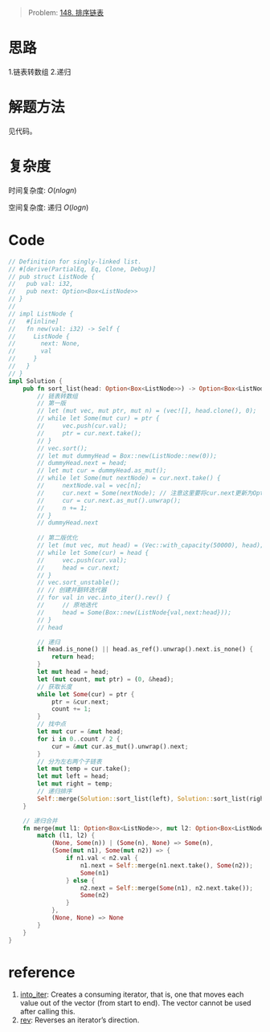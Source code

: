 
> Problem: [148. 排序链表](https://leetcode.cn/problems/sort-list/description/)

# 思路

1.链表转数组
2.递归

# 解题方法

见代码。

# 复杂度

时间复杂度: $O(nlogn)$

空间复杂度: 递归 $O(logn)$

# Code
```Rust []
// Definition for singly-linked list.
// #[derive(PartialEq, Eq, Clone, Debug)]
// pub struct ListNode {
//   pub val: i32,
//   pub next: Option<Box<ListNode>>
// }
//
// impl ListNode {
//   #[inline]
//   fn new(val: i32) -> Self {
//     ListNode {
//       next: None,
//       val
//     }
//   }
// }
impl Solution {
    pub fn sort_list(head: Option<Box<ListNode>>) -> Option<Box<ListNode>> {
        // 链表转数组
        // 第一版
        // let (mut vec, mut ptr, mut n) = (vec![], head.clone(), 0);
        // while let Some(mut cur) = ptr {
        //     vec.push(cur.val);
        //     ptr = cur.next.take();
        // }
        // vec.sort();
        // let mut dummyHead = Box::new(ListNode::new(0));
        // dummyHead.next = head;
        // let mut cur = dummyHead.as_mut();
        // while let Some(mut nextNode) = cur.next.take() {
        //     nextNode.val = vec[n];
        //     cur.next = Some(nextNode); // 注意这里要将cur.next更新为Option<Box<ListNode>>)
        //     cur = cur.next.as_mut().unwrap();
        //     n += 1;
        // }
        // dummyHead.next
        
        // 第二版优化
        // let (mut vec, mut head) = (Vec::with_capacity(50000), head);
        // while let Some(cur) = head {
        //     vec.push(cur.val);
        //     head = cur.next;
        // }
        // vec.sort_unstable();
        // // 创建并翻转迭代器
        // for val in vec.into_iter().rev() {
        //     // 原地迭代
        //     head = Some(Box::new(ListNode{val,next:head}));
        // }
        // head

        // 递归
        if head.is_none() || head.as_ref().unwrap().next.is_none() {
            return head;
        }
        let mut head = head;
        let (mut count, mut ptr) = (0, &head);
        // 获取长度
        while let Some(cur) = ptr {
            ptr = &cur.next;
            count += 1;
        }
        // 找中点
        let mut cur = &mut head;
        for i in 0..count / 2 {
            cur = &mut cur.as_mut().unwrap().next;
        }
        // 分为左右两个子链表
        let mut temp = cur.take();
        let mut left = head;
        let mut right = temp;
        // 递归排序
        Self::merge(Solution::sort_list(left), Solution::sort_list(right))
    }

    // 递归合并
    fn merge(mut l1: Option<Box<ListNode>>, mut l2: Option<Box<ListNode>>) -> Option<Box<ListNode>>{
        match (l1, l2) {
            (None, Some(n)) | (Some(n), None) => Some(n),
            (Some(mut n1), Some(mut n2)) => {
                if n1.val < n2.val {
                    n1.next = Self::merge(n1.next.take(), Some(n2));
                    Some(n1)
                } else {
                    n2.next = Self::merge(Some(n1), n2.next.take());
                    Some(n2)
                }
            },
            (None, None) => None
        }
    }
}
```
  
# reference
1. [into_iter](https://doc.rust-lang.org/std/vec/struct.Vec.html#method.into_iter-2): Creates a consuming iterator, that is, one that moves each value out of the vector (from start to end). The vector cannot be used after calling this.
2. [rev](https://doc.rust-lang.org/std/iter/trait.Iterator.html#method.rev): Reverses an iterator’s direction.